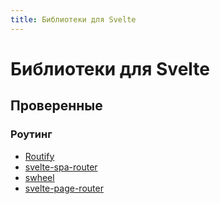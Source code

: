 ```yaml
---
title: Библиотеки для Svelte
---
```


# Библиотеки для Svelte

## Проверенные

### Роутинг
- [Routify](https://routify.now.sh)
- [svelte-spa-router](https://github.com/ItalyPaleAle/svelte-spa-router)
- [swheel](https://github.com/qutran/swheel)
- [svelte-page-router](https://github.com/PaulMaly/svelte-page-router)